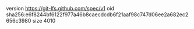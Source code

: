 version https://git-lfs.github.com/spec/v1
oid sha256:e6f8244bf6122f977a46b8caecdcdb6f21aaf98c747d06ee2a682ec2656c3980
size 4010
